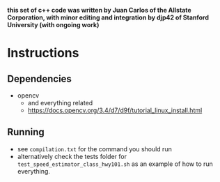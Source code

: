 **this set of c++ code was written by Juan Carlos of the Allstate Corporation,
with minor editing and integration by djp42 of Stanford University
(with ongoing work)**

# Instructions
## Dependencies
  - opencv
    - and everything related
    - https://docs.opencv.org/3.4/d7/d9f/tutorial_linux_install.html

## Running
  - see `compilation.txt` for the command you should run
  - alternatively check the tests folder for `test_speed_estimator_class_hwy101.sh`
    as an example of how to run everything.

